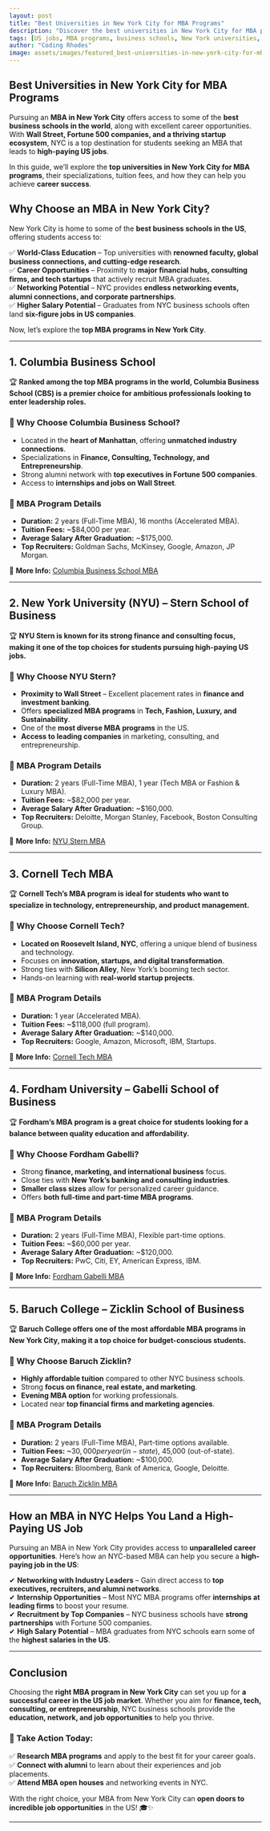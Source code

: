 ```yaml
---
layout: post
title: "Best Universities in New York City for MBA Programs"
description: "Discover the best universities in New York City for MBA programs. Learn about top-ranked business schools, career opportunities, and how an MBA can help you secure high-paying US jobs."
tags: [US jobs, MBA programs, business schools, New York universities, career growth]
author: "Coding Rhodes"
image: assets/images/featured_best-universities-in-new-york-city-for-mba-programs.webp
---
```


## Best Universities in New York City for MBA Programs  

Pursuing an **MBA in New York City** offers access to some of the **best business schools in the world**, along with excellent career opportunities. With **Wall Street, Fortune 500 companies, and a thriving startup ecosystem**, NYC is a top destination for students seeking an MBA that leads to **high-paying US jobs**.  

In this guide, we’ll explore the **top universities in New York City for MBA programs**, their specializations, tuition fees, and how they can help you achieve **career success**.  

## Why Choose an MBA in New York City?  

New York City is home to some of the **best business schools in the US**, offering students access to:  

✅ **World-Class Education** – Top universities with **renowned faculty, global business connections, and cutting-edge research**.  \
✅ **Career Opportunities** – Proximity to **major financial hubs, consulting firms, and tech startups** that actively recruit MBA graduates.  \
✅ **Networking Potential** – NYC provides **endless networking events, alumni connections, and corporate partnerships**.  \
✅ **Higher Salary Potential** – Graduates from NYC business schools often land **six-figure jobs in US companies**.  

Now, let’s explore the **top MBA programs in New York City**.  

---

## 1. Columbia Business School  

🏆 **Ranked among the top MBA programs in the world, Columbia Business School (CBS) is a premier choice for ambitious professionals looking to enter leadership roles.**  

### 🔹 Why Choose Columbia Business School?  
- Located in the **heart of Manhattan**, offering **unmatched industry connections**.  
- Specializations in **Finance, Consulting, Technology, and Entrepreneurship**.  
- Strong alumni network with **top executives in Fortune 500 companies**.  
- Access to **internships and jobs on Wall Street**.  

### 🔹 MBA Program Details  
- **Duration:** 2 years (Full-Time MBA), 16 months (Accelerated MBA).  
- **Tuition Fees:** ~$84,000 per year.  
- **Average Salary After Graduation:** ~$175,000.  
- **Top Recruiters:** Goldman Sachs, McKinsey, Google, Amazon, JP Morgan.  

📌 **More Info:** [Columbia Business School MBA](https://www8.gsb.columbia.edu/)  

---

## 2. New York University (NYU) – Stern School of Business  

🏆 **NYU Stern is known for its strong finance and consulting focus, making it one of the top choices for students pursuing high-paying US jobs.**  

### 🔹 Why Choose NYU Stern?  
- **Proximity to Wall Street** – Excellent placement rates in **finance and investment banking**.  
- Offers **specialized MBA programs** in **Tech, Fashion, Luxury, and Sustainability**.  
- One of the **most diverse MBA programs** in the US.  
- **Access to leading companies** in marketing, consulting, and entrepreneurship.  

### 🔹 MBA Program Details  
- **Duration:** 2 years (Full-Time MBA), 1 year (Tech MBA or Fashion & Luxury MBA).  
- **Tuition Fees:** ~$82,000 per year.  
- **Average Salary After Graduation:** ~$160,000.  
- **Top Recruiters:** Deloitte, Morgan Stanley, Facebook, Boston Consulting Group.  

📌 **More Info:** [NYU Stern MBA](https://www.stern.nyu.edu/)  

---

## 3. Cornell Tech MBA  

🏆 **Cornell Tech’s MBA program is ideal for students who want to specialize in technology, entrepreneurship, and product management.**  

### 🔹 Why Choose Cornell Tech?  
- **Located on Roosevelt Island, NYC**, offering a unique blend of business and technology.  
- Focuses on **innovation, startups, and digital transformation**.  
- Strong ties with **Silicon Alley**, New York’s booming tech sector.  
- Hands-on learning with **real-world startup projects**.  

### 🔹 MBA Program Details  
- **Duration:** 1 year (Accelerated MBA).  
- **Tuition Fees:** ~$118,000 (full program).  
- **Average Salary After Graduation:** ~$140,000.  
- **Top Recruiters:** Google, Amazon, Microsoft, IBM, Startups.  

📌 **More Info:** [Cornell Tech MBA](https://tech.cornell.edu/)  

---

## 4. Fordham University – Gabelli School of Business  

🏆 **Fordham’s MBA program is a great choice for students looking for a balance between quality education and affordability.**  

### 🔹 Why Choose Fordham Gabelli?  
- Strong **finance, marketing, and international business** focus.  
- Close ties with **New York’s banking and consulting industries**.  
- **Smaller class sizes** allow for personalized career guidance.  
- Offers **both full-time and part-time MBA programs**.  

### 🔹 MBA Program Details  
- **Duration:** 2 years (Full-Time MBA), Flexible part-time options.  
- **Tuition Fees:** ~$60,000 per year.  
- **Average Salary After Graduation:** ~$120,000.  
- **Top Recruiters:** PwC, Citi, EY, American Express, IBM.  

📌 **More Info:** [Fordham Gabelli MBA](https://www.fordham.edu/gabelli-school-of-business/)  

---

## 5. Baruch College – Zicklin School of Business  

🏆 **Baruch College offers one of the most affordable MBA programs in New York City, making it a top choice for budget-conscious students.**  

### 🔹 Why Choose Baruch Zicklin?  
- **Highly affordable tuition** compared to other NYC business schools.  
- Strong **focus on finance, real estate, and marketing**.  
- **Evening MBA option** for working professionals.  
- Located near **top financial firms and marketing agencies**.  

### 🔹 MBA Program Details  
- **Duration:** 2 years (Full-Time MBA), Part-time options available.  
- **Tuition Fees:** ~$30,000 per year (in-state), ~$45,000 (out-of-state).  
- **Average Salary After Graduation:** ~$100,000.  
- **Top Recruiters:** Bloomberg, Bank of America, Google, Deloitte.  

📌 **More Info:** [Baruch Zicklin MBA](https://zicklin.baruch.cuny.edu/)  

---

## How an MBA in NYC Helps You Land a High-Paying US Job  

Pursuing an MBA in New York City provides access to **unparalleled career opportunities**. Here’s how an NYC-based MBA can help you secure a **high-paying job in the US**:  

✔ **Networking with Industry Leaders** – Gain direct access to **top executives, recruiters, and alumni networks**.  \
✔ **Internship Opportunities** – Most NYC MBA programs offer **internships at leading firms** to boost your resume.  \
✔ **Recruitment by Top Companies** – NYC business schools have **strong partnerships** with Fortune 500 companies.  \
✔ **High Salary Potential** – MBA graduates from NYC schools earn some of the **highest salaries in the US**.  

---

## Conclusion  

Choosing the **right MBA program in New York City** can set you up for **a successful career in the US job market**. Whether you aim for **finance, tech, consulting, or entrepreneurship**, NYC business schools provide the **education, network, and job opportunities** to help you thrive.  

### 🚀 Take Action Today:  
✅ **Research MBA programs** and apply to the best fit for your career goals.  \
✅ **Connect with alumni** to learn about their experiences and job placements.  \
✅ **Attend MBA open houses** and networking events in NYC.  

With the right choice, your MBA from New York City can **open doors to incredible job opportunities** in the US! 🎓✨  

---
